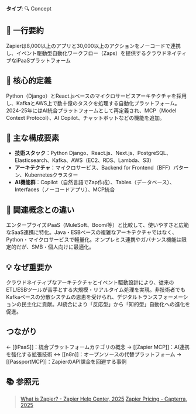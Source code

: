 **タイプ**: 🔍 Concept

## 📝 一行要約
Zapierは8,000以上のアプリと30,000以上のアクションをノーコードで連携し、イベント駆動型自動化ワークフロー（Zaps）を提供するクラウドネイティブなiPaaSプラットフォーム

## 🎯 核心的定義
Python（Django）とReact.jsベースのマイクロサービスアーキテクチャを採用し、KafkaとAWS上で数十億のタスクを処理する自動化プラットフォーム。2024-25年にはAI統合プラットフォームとして再定義され、MCP（Model Context Protocol）、AI Copilot、チャットボットなどの機能を追加。

## 🌟 主な構成要素
- **技術スタック**：Python Django、React.js、Next.js、PostgreSQL、Elasticsearch、Kafka、AWS（EC2、RDS、Lambda、S3）
- **アーキテクチャ**：マイクロサービス、Backend for Frontend（BFF）パターン、Kubernetesクラスター
- **AI機能群**：Copilot（自然言語でZap作成）、Tables（データベース）、Interfaces（ノーコードアプリ）、MCP統合

## 🔄 関連概念との違い
エンタープライズiPaaS（MuleSoft、Boomi等）と比較して、使いやすさと広範なSaaS連携に特化。Java・ESBベースの複雑なアーキテクチャではなく、Python・マイクロサービスで軽量化。オンプレミス連携やガバナンス機能は限定的だが、SMB・個人向けに最適化。

## 💡 なぜ重要か
クラウドネイティブなアーキテクチャとイベント駆動設計により、従来のETL/ESBツールが苦手とする大規模・リアルタイム処理を実現。非技術者でもKafkaベースの分散システムの恩恵を受けられ、デジタルトランスフォーメーションの民主化に貢献。AI統合により「反応型」から「知的型」自動化への進化を促進。

## つながり
← [[iPaaS]]：統合プラットフォームカテゴリの概念
→ [[Zapier MCP]]：AI連携を強化する拡張技術
↔ [[n8n]]：オープンソースの代替プラットフォーム
→ [[PassportMCP]]：ZapierのAPI課金を回避する事例

## 📚 参照元
> [What is Zapier? - Zapier Help Center, 2025](https://help.zapier.com/hc/en-us/articles/37518970271245-What-is-Zapier)
> [Zapier Pricing - Capterra, 2025](https://www.capterra.com/p/130182/Zapier/pricing/)